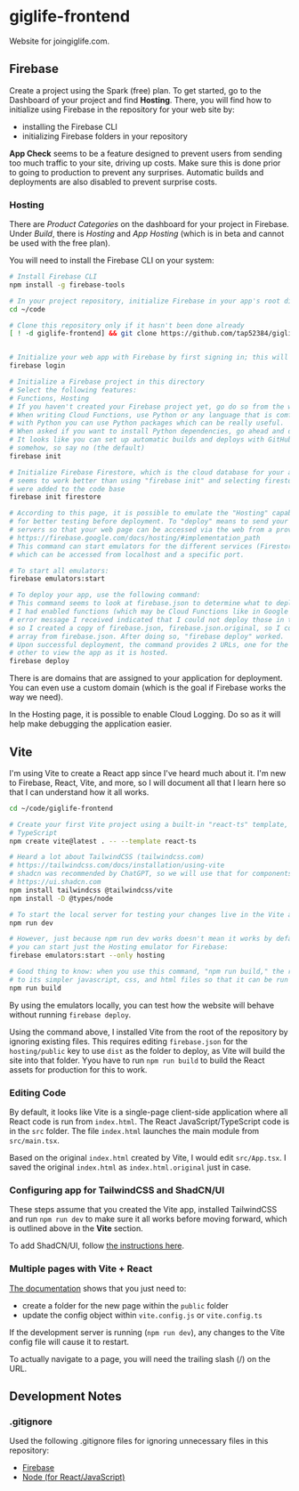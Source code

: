 # giglife-frontend

Website for joingiglife.com.

## Firebase

Create a project using the Spark (free) plan. To get started, go to the Dashboard of your project
and find **Hosting**. There, you will find how to initialize using Firebase in the repository for
your web site by:

- installing the Firebase CLI
- initializing Firebase folders in your repository

**App Check** seems to be a feature designed to prevent users from sending too much traffic to
your site, driving up costs. Make sure this is done prior to going to production to prevent any
surprises. Automatic builds and deployments are also disabled to prevent surprise costs.

### Hosting

There are *Product Categories* on the dashboard for your project in Firebase. Under *Build*, there
is *Hosting* and *App Hosting* (which is in beta and cannot be used with the free plan).

You will need to install the Firebase CLI on your system:

```bash
# Install Firebase CLI
npm install -g firebase-tools

# In your project repository, initialize Firebase in your app's root directory
cd ~/code

# Clone this repository only if it hasn't been done already
[ ! -d giglife-frontend] && git clone https://github.com/tap52384/giglife-frontend.git


# Initialize your web app with Firebase by first signing in; this will open a tab in your web browser
firebase login

# Initialize a Firebase project in this directory
# Select the following features:
# Functions, Hosting
# If you haven't created your Firebase project yet, go do so from the web first
# When writing Cloud Functions, use Python or any language that is comfortable for you. However,
# with Python you can use Python packages which can be really useful.
# When asked if you want to install Python dependencies, go ahead and do so.
# It looks like you can set up automatic builds and deploys with GitHub; I'm assuming that may cost
# somehow, so say no (the default)
firebase init

# Initialize Firebase Firestore, which is the cloud database for your app; this
# seems to work better than using "firebase init" and selecting firestore as some files
# were added to the code base
firebase init firestore

# According to this page, it is possible to emulate the "Hosting" capabilities of Firebase locally
# for better testing before deployment. To "deploy" means to send your code to the remote Firebase
# servers so that your web page can be accessed via the web from a provided URL.
# https://firebase.google.com/docs/hosting/#implementation_path
# This command can start emulators for the different services (Firestore, Hosting, Auth, etc.)
# which can be accessed from localhost and a specific port.

# To start all emulators:
firebase emulators:start

# To deploy your app, use the following command:
# This command seems to look at firebase.json to determine what to deploy.
# I had enabled functions (which may be Cloud Functions like in Google Cloud Platform), but the
# error message I received indicated that I could not deploy those in the Spark billing plan,
# so I created a copy of firebase.json, firebase.json.original, so I could remove the "functions"
# array from firebase.json. After doing so, "firebase deploy" worked.
# Upon successful deployment, the command provides 2 URLs, one for the Firebase console and the
# other to view the app as it is hosted.
firebase deploy
```

There is are domains that are assigned to your application for deployment. You can even use a
custom domain (which is the goal if Firebase works the way we need).

In the Hosting page, it is possible to enable Cloud Logging. Do so as it will help make debugging
the application easier.

## Vite

I'm using Vite to create a React app since I've heard much about it. I'm new to Firebase, React,
Vite, and more, so I will document all that I learn here so that I can understand how it all works.

```bash
cd ~/code/giglife-frontend

# Create your first Vite project using a built-in "react-ts" template, which adds support for
# TypeScript
npm create vite@latest . -- --template react-ts

# Heard a lot about TailwindCSS (tailwindcss.com)
# https://tailwindcss.com/docs/installation/using-vite
# shadcn was recommended by ChatGPT, so we will use that for components
# https://ui.shadcn.com
npm install tailwindcss @tailwindcss/vite
npm install -D @types/node

# To start the local server for testing your changes live in the Vite app
npm run dev

# However, just because npm run dev works doesn't mean it works by default with Firebase
# you can start just the Hosting emulator for Firebase:
firebase emulators:start --only hosting

# Good thing to know: when you use this command, "npm run build," the react code is broken down
# to its simpler javascript, css, and html files so that it can be run in production
npm run build
```

By using the emulators locally, you can test how the website will behave without running
`firebase deploy`.

Using the command above, I installed Vite from the root of the repository by ignoring existing files.
This requires editing `firebase.json` for the `hosting/public` key to use `dist` as the folder to
deploy, as Vite will build the site into that folder. Yyou have to run
`npm run build` to build the React assets for production for this to
work.

### Editing Code

By default, it looks like Vite is a single-page client-side application where all React code is
run from `index.html`. The React JavaScript/TypeScript code is in the `src` folder.
The file `index.html` launches the main module from `src/main.tsx`.

Based on the original `index.html` created by Vite, I would edit `src/App.tsx`. I saved the original
`index.html` as `index.html.original` just in case.

### Configuring app for TailwindCSS and ShadCN/UI

These steps assume that you created the Vite app, installed TailwindCSS and run `npm run dev`
to make sure it all works before moving forward, which is outlined above in the **Vite** section.

To add ShadCN/UI, follow [the instructions here](https://ui.shadcn.com/docs/installation/vite).



### Multiple pages with Vite + React

[The documentation](https://vite.dev/guide/build.html#multi-page-app) shows that you just need to:

- create a folder for the new page within the `public` folder
- update the config object within `vite.config.js` or `vite.config.ts`

If the development server is running (`npm run dev`), any changes to the Vite config file will
cause it to restart.

To actually navigate to a page, you will need the trailing slash (/) on the URL.

## Development Notes

### .gitignore

Used the following .gitignore files for ignoring unnecessary files in this repository:

- [Firebase](https://github.com/github/gitignore/blob/main/Firebase.gitignore)
- [Node (for React/JavaScript)](https://github.com/github/gitignore/blob/main/Node.gitignore)
